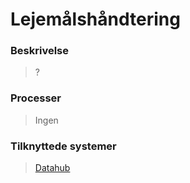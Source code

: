 # Lejemålshåndtering

### Beskrivelse

> ?

### Processer

> Ingen

### Tilknyttede systemer

> [Datahub](/Systemer/Datahub/)
